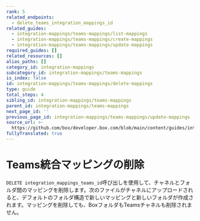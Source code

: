```yaml
---
rank: 5
related_endpoints:
  - delete_teams_integration_mappings_id
related_guides:
  - integration-mappings/teams-mappings/list-mappings
  - integration-mappings/teams-mappings/create-mappings
  - integration-mappings/teams-mappings/update-mappings
required_guides: []
related_resources: []
alias_paths: []
category_id: integration-mappings
subcategory_id: integration-mappings/teams-mappings
is_index: false
id: integration-mappings/teams-mappings/delete-mappings
type: guide
total_steps: 4
sibling_id: integration-mappings/teams-mappings
parent_id: integration-mappings/teams-mappings
next_page_id: ''
previous_page_id: integration-mappings/teams-mappings/update-mappings
source_url: >-
  https://github.com/box/developer.box.com/blob/main/content/guides/integration-mappings/teams-mappings/delete-mappings.md
fullyTranslated: true
---
```

# Teams統合マッピングの削除

`DELETE integration_mappings_teams_id`呼び出しを使用して、チャネルとフォルダ間のマッピングを削除します。次のファイルがチャネルにアップロードされると、デフォルトのフォルダ構造で新しいマッピングと新しいフォルダが作成されます。マッピングを削除しても、BoxフォルダもTeamsチャネルも削除されません。

<Samples id="delete_integration_mappings_teams_id">

</Samples>
